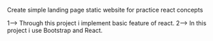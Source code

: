 Create simple landing page static website for practice react concepts


1--> Through this project i implement basic feature of react.
2--> In this project i use Bootstrap and React.